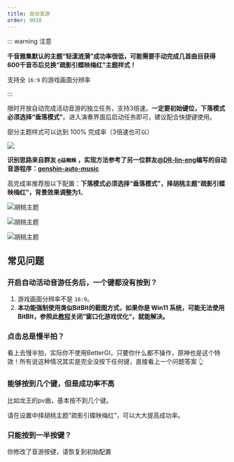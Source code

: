 ```yaml
---
title: 自动音游
order: 9010
---
```


::: warning 注意

**千音雅集默认的主题“轻漾涟漪”成功率很低，可能需要手动完成几首曲目获得600千音币后兑换“疏影引蝶映梅红”主题样式！**

支持全 `16:9` 的游戏画面分辨率

:::

限时开放自动完成活动音游的独立任务，支持3倍速。**一定要初始键位，下落模式必须选择“垂落模式”**。进入演奏界面后启动任务即可，建议配合快捷键使用。

部分主题样式可以达到 100% 完成率（3倍速也可以）

![](https://img.alicdn.com/imgextra/i1/2042484851/O1CN01PfiyrF1lhoL8xevqE_!!2042484851.jpg)

**识别思路来自群友 `@益蜘蛛` ，实现方法参考了另一位群友[@DR-lin-eng](https://github.com/DR-lin-eng)编写的自动音游程序：[genshin-auto-music]( https://github.com/DR-lin-eng/genshin-auto-music)**

高完成率推荐按以下配置：**下落模式必须选择“垂落模式”，择胡桃主题“疏影引蝶映梅红”，背景效果调整为1**。

![胡桃主题](https://img.alicdn.com/imgextra/i3/2042484851/O1CN01XVblZ11lhoL9MorZd_!!2042484851.png)

![胡桃主题](https://img.alicdn.com/imgextra/i3/2042484851/O1CN01pVOapY1lhoL9ZNEtO_!!2042484851.png)

![胡桃主题](https://img.alicdn.com/imgextra/i3/2042484851/O1CN013hesqm1lhoLAYuyQc_!!2042484851.png)

## 常见问题

### 开启自动活动音游任务后，一个键都没有按到？

1. 游戏画面分辨率不是 `16:9`。
2. **本功能强制使用类似BitBlt的截图方式，如果你是 Win11 系统，可能无法使用BitBlt，参照此[教程](https://github.com/babalae/better-genshin-impact/issues/92)关闭”窗口化游戏优化“，就能解决。**

### 点击总是慢半拍？

看上去慢半拍，实际你不使用BetterGI，只要你什么都不操作，原神也是这个特效！所有说这种情况其实是完全没按下任何键，直接看上一个问题答案 👆

### 能够按到几个键，但是成功率不高

比如龙王的pv曲，基本按不到几个键。

请在设置中择胡桃主题“疏影引蝶映梅红”，可以大大提高成功率。

### 只能按到一半按键？

你修改了音游按键，请恢复到初始配置







